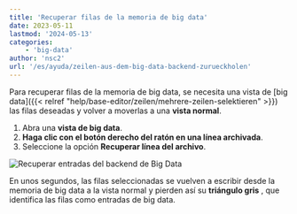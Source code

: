 ```yaml
---
title: 'Recuperar filas de la memoria de big data'
date: 2023-05-11
lastmod: '2024-05-13'
categories:
    - 'big-data'
author: 'nsc2'
url: '/es/ayuda/zeilen-aus-dem-big-data-backend-zurueckholen'
---
```


Para recuperar filas de la memoria de big data, se necesita una vista de [big data]({{< relref "help/base-editor/zeilen/mehrere-zeilen-selektieren" >}}) las filas deseadas y volver a moverlas a una **vista normal**.

1. Abra una **vista de big data**.
2. **Haga clic con el botón derecho del ratón en una línea archivada**.
3. Seleccione la opción **Recuperar línea del archivo**.

![Recuperar entradas del backend de Big Data](https://seatable.io/wp-content/uploads/2023/05/unarchive-rows-out-of-the-big-data-backend.png)

En unos segundos, las filas seleccionadas se vuelven a escribir desde la memoria de big data a la vista normal y pierden así su **triángulo gris** , que identifica las filas como entradas de big data.
